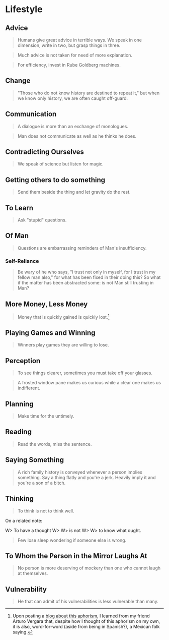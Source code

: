 # Lifestyle
## Advice
> Humans give great advice in terrible ways. We speak in one dimension, write in two, but grasp things in three.

> Much advice is not taken for need of more explanation.

> For efficiency, invest in Rube Goldberg machines.

## Change
> "Those who do not know history are destined to repeat it," but when we know only history, we are often caught off-guard.

## Communication
> A dialogue is more than an exchange of monologues.

> Man does not communicate as well as he thinks he does.

## Contradicting Ourselves
> We speak of science but listen for magic.

## Getting others to do something
> Send them beside the thing and let gravity do the rest.

## To Learn
> Ask "stupid" questions.

## Of Man
> Questions are embarrassing reminders of Man's insufficiency.

### Self-Reliance
> Be wary of he who says, "I trust not only in myself, for I trust in my fellow man also," for what has been fixed in their doing this?
> So what if the matter has been abstracted some:
>   is not Man still trusting in Man?

## More Money, Less Money
> Money that is quickly gained is quickly lost.[^mex-folk]

  [^mex-folk]:Upon posting a [blog about this aphorism](http://brandon.zeroqualms.net/money-quickly-gained-is-quickly-lost/), I learned from my friend Arturo Vergara that, despite how I thought of this aphorism on my own, it is also, word-for-word (aside from being in Spanish?), a Mexican folk saying.

## Playing Games and Winning
> Winners play games they are willing to lose.

## Perception
> To see things clearer, sometimes you must take off your glasses.

> A frosted window pane makes us curious while a clear one makes us indifferent.

## Planning
> Make time for the untimely.

## Reading
> Read the words, miss the sentence.

## Saying Something
> A rich family history is conveyed whenever a person implies something. Say a thing flatly and you're a jerk. Heavily imply it and you're a son of a bitch.

## Thinking
> To think is not to think well.

On a related note:

W> To have a thought
W>
W> is not
W>
W> to know what ought.

> Few lose sleep wondering if someone else is wrong.

## To Whom the Person in the Mirror Laughs At
> No person is more deserving of mockery than one who cannot laugh at themselves.

## Vulnerability
> He that can admit of his vulnerabilities is less vulnerable than many.